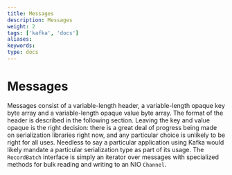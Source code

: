 ```yaml
---
title: Messages
description: Messages
weight: 2
tags: ['kafka', 'docs']
aliases: 
keywords: 
type: docs
---
```


# Messages 

Messages consist of a variable-length header, a variable-length opaque key byte array and a variable-length opaque value byte array. The format of the header is described in the following section. Leaving the key and value opaque is the right decision: there is a great deal of progress being made on serialization libraries right now, and any particular choice is unlikely to be right for all uses. Needless to say a particular application using Kafka would likely mandate a particular serialization type as part of its usage. The `RecordBatch` interface is simply an iterator over messages with specialized methods for bulk reading and writing to an NIO `Channel`.
